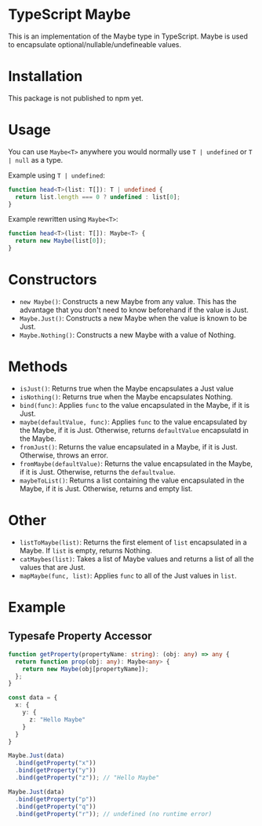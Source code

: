 # TypeScript Maybe
This is an implementation of the Maybe type in TypeScript.
Maybe is used to encapsulate optional/nullable/undefineable values.

# Installation
This package is not published to npm yet.

# Usage
You can use `Maybe<T>` anywhere you would normally use `T | undefined` or 
`T | null` as a type.

Example using `T | undefined`:
```typescript
function head<T>(list: T[]): T | undefined {
  return list.length === 0 ? undefined : list[0];
}
```
Example rewritten using `Maybe<T>`:
```typescript
function head<T>(list: T[]): Maybe<T> {
  return new Maybe(list[0]);
}
```
# Constructors
* `new Maybe()`: Constructs a new Maybe from any value. This has the advantage that you don't need to know beforehand if the value is Just.
* `Maybe.Just()`: Constructs a new Maybe when the value is known to be Just.
* `Maybe.Nothing()`: Constructs a new Maybe with a value of Nothing.

# Methods
* `isJust()`: Returns true when the Maybe encapsulates a Just value
* `isNothing()`: Returns true when the Maybe encapsulates Nothing.
* `bind(func)`: Applies `func` to the value encapsulated in the Maybe, if it is Just.
* `maybe(defaultValue, func)`: Applies `func` to the value encapsulated by the Maybe, if it is Just. Otherwise, returns `defaultValue` encapsulatd in the Maybe.
* `fromJust()`: Returns the value encapsulated in a Maybe, if it is Just. Otherwise, throws an error.
* `fromMaybe(defaultValue)`: Returns the value encapsulated in the Maybe, if it is Just. Otherwise, returns the `defaultvalue`.
* `maybeToList()`: Returns a list containing the value encapsulated in the Maybe, if it is Just. Otherwise, returns and empty list.

# Other
* `listToMaybe(list)`: Returns the first element of `list` encapsulated in a Maybe. If `list` is empty, returns Nothing.
* `catMaybes(list)`: Takes a list of Maybe values and returns a list of all the values that are Just.
* `mapMaybe(func, list)`: Applies `func` to all of the Just values in `list`.

# Example
## Typesafe Property Accessor
```typescript
function getProperty(propertyName: string): (obj: any) => any {
  return function prop(obj: any): Maybe<any> {
    return new Maybe(obj[propertyName]);
  };
}

const data = {
  x: {
    y: {
      z: "Hello Maybe"
    }
  }
}

Maybe.Just(data)
  .bind(getProperty("x"))
  .bind(getProperty("y"))
  .bind(getProperty("z")); // "Hello Maybe"

Maybe.Just(data)
  .bind(getProperty("p"))
  .bind(getProperty("q"))
  .bind(getProperty("r")); // undefined (no runtime error)
```